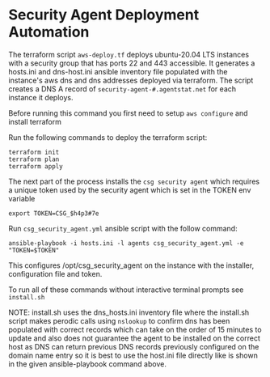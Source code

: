 # Security Agent Deployment Automation

The terraform script `aws-deploy.tf` deploys ubuntu-20.04 LTS instances with a security group that has ports 22 and 443 accessible. It generates a hosts.ini and dns-host.ini ansible inventory file populated with the instance's aws dns and dns addresses deployed via terraform. The script creates a DNS A record of `security-agent-#.agentstat.net` for each instance it deploys.

Before running this command you first need to setup `aws configure` and install terraform

Run the following commands to deploy the terraform script:
```
terraform init
terraform plan
terraform apply
```

The next part of the process installs the `csg security agent` which requires a unique token used by the security agent which is set in the TOKEN env variable

`export TOKEN=CSG_$h4p3#7e`

Run `csg_security_agent.yml` ansible script with the follow command:

`ansible-playbook -i hosts.ini -l agents csg_security_agent.yml -e "TOKEN=$TOKEN"`

This configures /opt/csg_security_agent on the instance with the installer, configuration file and token.

To run all of these commands without interactive terminal prompts see `install.sh`

NOTE: install.sh uses the dns_hosts.ini inventory file where the install.sh script makes perodic calls using `nslookup` to confirm dns has been populated with correct records which can take on the order of 15 minutes to update and also does not guarantee the agent to be installed on the correct host as DNS can return previous DNS records previously configured on the domain name entry so it is best to use the host.ini file directly like is shown in the given ansible-playbook command above.
